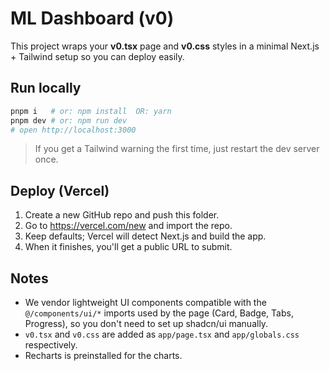 # ML Dashboard (v0)

This project wraps your **v0.tsx** page and **v0.css** styles in a minimal Next.js + Tailwind setup so you can deploy easily.

## Run locally

```bash
pnpm i   # or: npm install  OR: yarn
pnpm dev # or: npm run dev
# open http://localhost:3000
```

> If you get a Tailwind warning the first time, just restart the dev server once.

## Deploy (Vercel)

1. Create a new GitHub repo and push this folder.
2. Go to https://vercel.com/new and import the repo.
3. Keep defaults; Vercel will detect Next.js and build the app.
4. When it finishes, you'll get a public URL to submit.

## Notes

- We vendor lightweight UI components compatible with the `@/components/ui/*` imports used by the page (Card, Badge, Tabs, Progress), so you don't need to set up shadcn/ui manually.
- `v0.tsx` and `v0.css` are added as `app/page.tsx` and `app/globals.css` respectively.
- Recharts is preinstalled for the charts.
